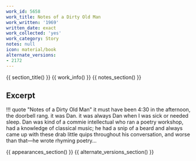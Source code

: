 ```yaml
---
work_id: 5658
work_title: Notes of a Dirty Old Man
work_written: '1969'
written_date: exact
work_collected: 'yes'
work_category: Story
notes: null
icon: material/book
alternate_versions:
- 2172
---
```


{{ section_title() }}
{{ work_info() }}
{{ notes_section() }}
## Excerpt
!!! quote "Notes of a Dirty Old Man"
    it must have been 4:30 in the afternoon, the doorbell rang. it was Dan. it was always Dan when I was sick or needed sleep. Dan was kind of a commie intellectual who ran a poetry workshop, had a knowledge of classical music; he had a snip of a beard and always came up with these drab little quips throughout his conversation, and worse than that—he wrote rhyming poetry...

{{ appearances_section() }}
{{ alternate_versions_section() }}